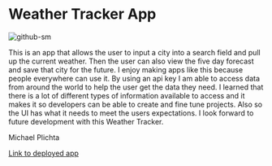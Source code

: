 # Weather Tracker App

![github-sm](https://user-images.githubusercontent.com/58678985/75116519-73d05300-5626-11ea-8449-ac15d08e0ae7.png)

This is an app that allows the user to input a city into a search field and pull up the current weather. Then the user can also view the five day forecast and save that city for the future. I enjoy making apps like this because people everywhere can use it. By using an api key I am able to access data from around the world to help the user get the data they need. I learned that there is a lot of different types of information available to access and it makes it so developers can be able to create and fine tune projects. Also so the UI has what it needs to meet the users expectations. I look forward to future development with this Weather Tracker. 

Michael Plichta

[Link to deployed app](https://mekaleka.github.io/weather-tracker-app/)
